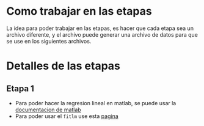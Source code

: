 # Como trabajar en las etapas

La idea para poder trabajar en las etapas, es hacer que cada etapa sea un archivo diferente, y el archivo puede generar una archivo de datos para que se use en los siguientes archivos.

# Detalles de las etapas


## Etapa 1

- Para poder hacer la regresion lineal en matlab, se puede usar la [documentacion de matlab]( https://la.mathworks.com/help/matlab/data_analysis/linear-regression.html )
- Para poder usar el `fitlm` use esta [pagina](https://la.mathworks.com/help/stats/fitlm.html)

